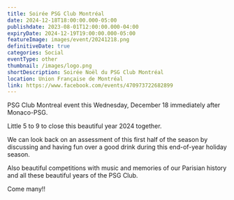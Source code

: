 ```yaml
---
title: Soirée PSG Club Montréal
date: 2024-12-18T18:00:00.000-05:00
publishdate: 2023-08-01T12:00:00.000-04:00
expiryDate: 2024-12-19T19:00:00.000-05:00
featureImage: images/event/20241218.png
definitiveDate: true
categories: Social
eventType: other
thumbnail: /images/logo.png
shortDescription: Soirée Noël du PSG Club Montréal
location: Union Française de Montréal
link: https://www.facebook.com/events/470973722682899
---
```


PSG Club Montreal event this Wednesday, December 18 immediately after Monaco-PSG.

Little 5 to 9 to close this beautiful year 2024 together.

We can look back on an assessment of this first half of the season by discussing and having fun over a good drink during this end-of-year holiday season.

Also beautiful competitions with music and memories of our Parisian history and all these beautiful years of the PSG Club.

Come many!!
